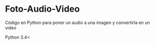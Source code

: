 # Foto-Audio-Video
Código en Python para poner un audio a una imagen y convertirla en un video


Python 3.4<

